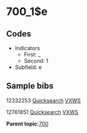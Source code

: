 # 700\_1$e

## Codes

-   Indicators
    -   First: \_
    -   Second: 1
-   Subfield: e

## Sample bibs

12332253 [Quicksearch](https://search.library.yale.edu/catalog/12332253) [VXWS](http://prodorbis.library.yale.edu:7014/vxws/GetHoldingsService?bibId=12332253)

12761851 [Quicksearch](https://search.library.yale.edu/catalog/12761851) [VXWS](http://prodorbis.library.yale.edu:7014/vxws/GetHoldingsService?bibId=12761851)

**Parent topic:**[700](../../tags/700/700.md)

